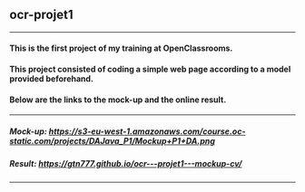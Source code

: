## ocr-projet1
***
#### This is the first project of my training at OpenClassrooms.
#### This project consisted of coding a simple web page according to a model provided beforehand.
#### Below are the links to the mock-up and the online result.
***
##### Mock-up: https://s3-eu-west-1.amazonaws.com/course.oc-static.com/projects/DAJava_P1/Mockup+P1+DA.png
##### Result: https://gtn777.github.io/ocr---projet1---mockup-cv/
***
